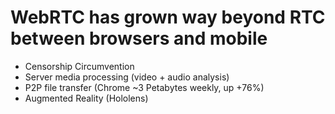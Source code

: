 # WebRTC has grown way beyond RTC between browsers and mobile
- Censorship Circumvention
- Server media processing (video + audio analysis)
- P2P file transfer (Chrome ~3 Petabytes weekly, up +76%)
- Augmented Reality (Hololens)

